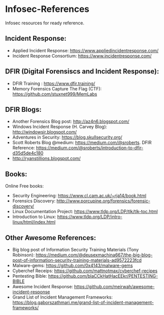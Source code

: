 # Infosec-References
Infosec resources for ready reference.

## Incident Response:
* Applied Incident Response: https://www.appliedincidentresponse.com/
* Incident Response Consortium: https://www.incidentresponse.com/

## DFIR (Digital Forensiscs and Incident Response):
* DFIR Training : https://www.dfir.training/
* Memory Forensics Capture The Flag (CTF):  https://github.com/stuxnet999/MemLabs

## DFIR Blogs:
* Another Forensics Blog post: http://az4n6.blogspot.com/
* Windows Incident Response (H. Carvey Blog): http://windowsir.blogspot.com/
* Adventures in Security: https://blog.skullsecurity.org/
* Scott Roberts Blog @medium: https://medium.com/@sroberts. DFIR Reference: https://medium.com/@sroberts/introduction-to-dfir-d35d5de4c180
* http://ryanstillions.blogspot.com/

## Books:
Online Free books:
* Security Engineering: https://www.cl.cam.ac.uk/~rja14/book.html
* Forensics Discovery: http://www.porcupine.org/forensics/forensic-discovery/
* Linux Documentation Project: https://www.tldp.org/LDP/tlk/tlk-toc.html
* Introduction to Linux: https://www.tldp.org/LDP/intro-linux/html/index.html

## Other Awesome References:
* Big blog post of Information Security Training Materials (Tony Robinson): https://medium.com/@deusexmachina667/the-big-blog-post-of-information-security-training-materials-ad9572223fcd
* Malware-gems: https://github.com/0x4143/malware-gems
* Cyberchef Receips: https://github.com/mattnotmax/cyberchef-recipes
* Pentesting Bible: https://github.com/blaCCkHatHacEEkr/PENTESTING-BIBLE
* Awesome Incident Response: https://github.com/meirwah/awesome-incident-response
* Grand List of Incident Management Frameworks: https://blog.gaborszathmari.me/grand-list-of-incident-management-frameworks/